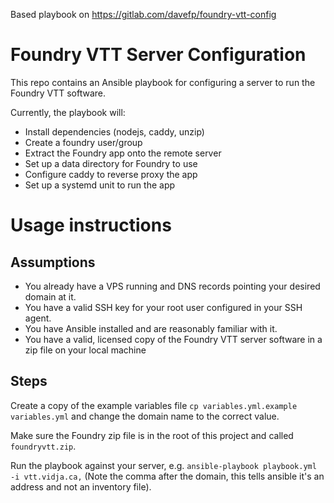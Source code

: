 Based playbook on https://gitlab.com/davefp/foundry-vtt-config

# Foundry VTT Server Configuration

This repo contains an Ansible playbook for configuring a server to run the Foundry VTT software.

Currently, the playbook will:

* Install dependencies (nodejs, caddy, unzip)
* Create a foundry user/group
* Extract the Foundry app onto the remote server
* Set up a data directory for Foundry to use
* Configure caddy to reverse proxy the app
* Set up a systemd unit to run the app

# Usage instructions

## Assumptions

* You already have a VPS running and DNS records pointing your desired domain at it.
* You have a valid SSH key for your root user configured in your SSH agent.
* You have Ansible installed and are reasonably familiar with it.
* You have a valid, licensed copy of the Foundry VTT server software in a zip file on your local machine

## Steps

Create a copy of the example variables file `cp variables.yml.example variables.yml` and change the domain name to the correct value.

Make sure the Foundry zip file is in the root of this project and called `foundryvtt.zip`.

Run the playbook against your server, e.g. `ansible-playbook playbook.yml -i vtt.vidja.ca,` (Note the comma after the domain, this tells ansible it's an address and not an inventory file).